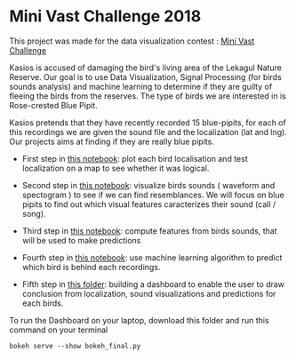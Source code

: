 # Mini Vast Challenge 2018

This project was made for the data visualization contest : [Mini Vast Challenge](http://www.vacommunity.org/VAST+Challenge+2018)

Kasios is accused of damaging the bird's living area of the Lekagul Nature Reserve. Our goal is to use Data Visualization, Signal Processing (for birds sounds analysis) and machine learning to determine if they are guilty of fleeing the birds from the reserves. The type of birds we are interested in is Rose-crested Blue Pipit.

Kasios pretends that they have recently recorded 15 blue-pipits, for each of this recordings we are given the sound file and the localization (lat and lng). Our projects aims at finding if they are really blue pipits.

- First step in [this notebook](https://github.com/EulalieFy/Mini-Vast-Challenge-2018/blob/master/Birds%20Location.ipynb): plot each bird localisation and test localization on a map to see whether it was logical.

- Second step in [this notebook](https://github.com/EulalieFy/Mini-Vast-Challenge-2018/blob/master/Sound%20Visualizations.ipynb): visualize birds sounds ( waveform and spectogram ) to see if we can find resemblances. We will focus on blue pipits to find out which visual features caracterizes their sound (call / song).

- Third step in [this notebook](https://github.com/EulalieFy/Mini-Vast-Challenge-2018/blob/master/Features%20extraction.ipynb):  compute features from birds sounds, that will be used to make predictions

- Fourth step in [this notebook](https://github.com/EulalieFy/Mini-Vast-Challenge-2018/blob/master/Classification%20and%20Conclusion.ipynb): use machine learning algorithm to predict which bird is behind each recordings.

- Fifth step in [this folder](https://github.com/EulalieFy/Mini-Vast-Challenge-2018/tree/master/Dashboard): building a dashboard to enable the user to draw conclusion from localization, sound visualizations and predictions for each birds.

To run the Dashboard on your laptop, download this folder and run this command on your terminal
```
bokeh serve --show bokeh_final.py
```
